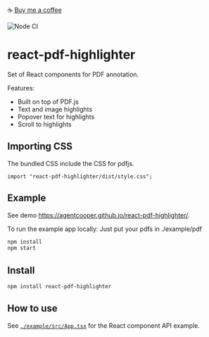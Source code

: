 ☕️ [Buy me a coffee](https://www.paypal.com/cgi-bin/webscr?cmd=_s-xclick&hosted_button_id=SC4D2NS8G2JJ8&source=url)

![Node CI](https://github.com/agentcooper/react-pdf-highlighter/workflows/Node%20CI/badge.svg)

# react-pdf-highlighter

Set of React components for PDF annotation.

Features:

- Built on top of PDF.js
- Text and image highlights
- Popover text for highlights
- Scroll to highlights

## Importing CSS

The bundled CSS include the CSS for pdfjs.

```tsx
import "react-pdf-highlighter/dist/style.css";
```

## Example

See demo https://agentcooper.github.io/react-pdf-highlighter/.

To run the example app locally:
Just put your pdfs in ./example/pdf

```bash
npm install
npm start
```

## Install

```bash
npm install react-pdf-highlighter
```

## How to use

See [`./example/src/App.tsx`](https://github.com/agentcooper/react-pdf-highlighter/blob/main/example/src/App.tsx) for the React component API example.
